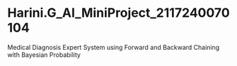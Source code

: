 # Harini.G_AI_MiniProject_2117240070104
Medical Diagnosis Expert System using Forward and Backward Chaining with Bayesian Probability
